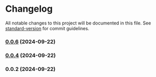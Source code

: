 # Changelog

All notable changes to this project will be documented in this file. See [standard-version](https://github.com/conventional-changelog/standard-version) for commit guidelines.

### [0.0.6](https://github.com/komeilm76/km-form/compare/v0.0.4...v0.0.6) (2024-09-22)

### [0.0.4](https://github.com/komeilm76/km-form/compare/v0.0.2...v0.0.4) (2024-09-22)

### 0.0.2 (2024-09-22)
